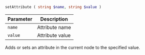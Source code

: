 ```php
setAttribute ( string $name, string $value )
```

| Parameter | Description
| --------- | -----------
| `name`    | Attribute name
| `value`   | Attribute value

Adds or sets an attribute in the current node to the specified value.